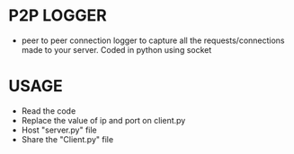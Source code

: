 # P2P LOGGER
- peer to peer connection logger to capture all the requests/connections made to your server. Coded in python using socket

# USAGE
- Read the code
- Replace the value of ip and port on client.py
- Host "server.py" file
- Share the "Client.py" file
